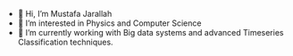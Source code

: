 - 👋 Hi, I’m Mustafa Jarallah
- 👀 I’m interested in Physics and Computer Science 
- 🌱 I’m currently working with Big data systems and advanced Timeseries Classification techniques. 


<!---
majarall/majarall is a ✨ special ✨ repository because its `README.md` (this file) appears on your GitHub profile.
You can click the Preview link to take a look at your changes.
--->
